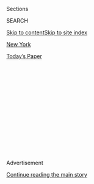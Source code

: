 <div id="app">

<div>

<div>

<div>

<div class="NYTAppHideMasthead css-1q2w90k e1suatyy0">

<div class="section css-ui9rw0 e1suatyy2">

<div class="css-eph4ug er09x8g0">

<div class="css-6n7j50">

</div>

<span class="css-1dv1kvn">Sections</span>

<div class="css-10488qs">

<span class="css-1dv1kvn">SEARCH</span>

</div>

[Skip to content](#site-content)[Skip to site index](#site-index)

</div>

<div id="masthead-section-label" class="css-1wr3we4 eaxe0e00">

[New
York](https://www.nytimes.com/section/nyregion)

</div>

<div class="css-10698na e1huz5gh0">

</div>

</div>

<div id="masthead-bar-one" class="section hasLinks css-15hmgas e1csuq9d3">

<div class="css-uqyvli e1csuq9d0">

</div>

<div class="css-1uqjmks e1csuq9d1">

</div>

<div class="css-9e9ivx">

[](https://myaccount.nytimes.com/auth/login?response_type=cookie&client_id=vi)

</div>

<div class="css-1bvtpon e1csuq9d2">

[Today’s
Paper](https://www.nytimes.com/section/todayspaper)

</div>

</div>

</div>

</div>

<div data-aria-hidden="false">

<div id="site-content" data-role="main">

<div>

<div class="css-1aor85t" style="opacity:0.000000001;z-index:-1;visibility:hidden">

<div class="css-1hqnpie">

<div class="css-epjblv">

<span class="css-17xtcya">[New
York](/section/nyregion)</span><span class="css-x15j1o">|</span><span class="css-fwqvlz">Michael
Cohen, Ex-Trump Lawyer, Leaves Prison Early Because of
Virus</span>

</div>

<div class="css-k008qs">

<div class="css-1iwv8en">

<span class="css-18z7m18"></span>

<div>

</div>

</div>

<span class="css-1n6z4y">https://nyti.ms/2XdyaUJ</span>

<div class="css-1705lsu">

<div class="css-4xjgmj">

<div class="css-4skfbu" data-role="toolbar" data-aria-label="Social Media Share buttons, Save button, and Comments Panel with current comment count" data-testid="share-tools">

  - 
  - 
  - 
  - 
    
    <div class="css-6n7j50">
    
    </div>

  - 

</div>

</div>

</div>

</div>

</div>

</div>

<div id="NYT_TOP_BANNER_REGION" class="css-13pd83m">

</div>

<div id="top-wrapper" class="css-1sy8kpn">

<div id="top-slug" class="css-l9onyx">

Advertisement

</div>

[Continue reading the main
story](#after-top)

<div class="ad top-wrapper" style="text-align:center;height:100%;display:block;min-height:250px">

<div id="top" class="place-ad" data-position="top" data-size-key="top">

</div>

</div>

<div id="after-top">

</div>

</div>

<div>

<div id="sponsor-wrapper" class="css-1hyfx7x">

<div id="sponsor-slug" class="css-19vbshk">

Supported by

</div>

[Continue reading the main
story](#after-sponsor)

<div id="sponsor" class="ad sponsor-wrapper" style="text-align:center;height:100%;display:block">

</div>

<div id="after-sponsor">

</div>

</div>

<div class="css-186x18t">

</div>

<div class="css-1vkm6nb ehdk2mb0">

# Michael Cohen, Ex-Trump Lawyer, Leaves Prison Early Because of Virus

</div>

Mr. Cohen, who pleaded guilty to campaign finance violations and other
crimes, had been imprisoned at a minimum-security camp in New York.

<div class="css-79elbk" data-testid="photoviewer-wrapper">

<div class="css-z3e15g" data-testid="photoviewer-wrapper-hidden">

</div>

<div class="css-1a48zt4 ehw59r15" data-testid="photoviewer-children">

![<span class="css-16f3y1r e13ogyst0" data-aria-hidden="true">Michael
Cohen after meeting with the House Intelligence Committee in Washington
on March 6,
2019.</span><span class="css-cnj6d5 e1z0qqy90" itemprop="copyrightHolder"><span class="css-1ly73wi e1tej78p0">Credit...</span><span><span>Erin
Schaff/The New York
Times</span></span></span>](https://static01.nyt.com/images/2020/05/21/nyregion/21cohen/merlin_151717383_1cebde44-32ce-4ff8-8df8-77eaa2b55954-articleLarge.jpg?quality=75&auto=webp&disable=upscale)

</div>

</div>

<div class="css-18e8msd">

<div class="css-otjvjh epjyd6m0">

<div class="css-nmf14i ey68jwv0" data-aria-hidden="true">

[![Benjamin
Weiser](https://static01.nyt.com/images/2018/07/16/multimedia/author-benjamin-weiser/author-benjamin-weiser-thumbLarge.png
"Benjamin Weiser")](https://www.nytimes.com/by/benjamin-weiser)[![Katie
Benner](https://static01.nyt.com/images/2018/02/16/multimedia/author-katie-benner/author-katie-benner-thumbLarge-v2.png
"Katie Benner")](https://www.nytimes.com/by/katie-benner)[![William K.
Rashbaum](https://static01.nyt.com/images/2018/06/13/multimedia/author-william-k-rashbaum/author-william-k-rashbaum-thumbLarge.jpg
"William K. Rashbaum")](https://www.nytimes.com/by/william-k-rashbaum)

</div>

<div class="css-1baulvz">

By [<span class="css-1baulvz" itemprop="name">Benjamin
Weiser</span>](https://www.nytimes.com/by/benjamin-weiser),
[<span class="css-1baulvz" itemprop="name">Katie
Benner</span>](https://www.nytimes.com/by/katie-benner) and
[<span class="css-1baulvz last-byline" itemprop="name">William K.
Rashbaum</span>](https://www.nytimes.com/by/william-k-rashbaum)

</div>

</div>

  - 
    
    <div class="css-ld3wwf e16638kd2">
    
    Published May 20, 2020Updated July 21,
    2020
    
    </div>

  - 
    
    <div class="css-4xjgmj">
    
    <div class="css-pvvomx" data-role="toolbar" data-aria-label="Social Media Share buttons, Save button, and Comments Panel with current comment count" data-testid="share-tools">
    
      - 
      - 
      - 
      - 
        
        <div class="css-6n7j50">
        
        </div>
    
      - 
    
    </div>
    
    </div>

</div>

</div>

<div class="section meteredContent css-1r7ky0e" name="articleBody" itemprop="articleBody">

<div class="css-1fanzo5 StoryBodyCompanionColumn">

<div class="css-53u6y8">

[Michael D.
Cohen](https://www.nytimes.com/2020/07/23/nyregion/michael-cohen-trump-book.html),
President Trump’s former personal lawyer and fixer, was released from a
federal prison on Thursday on furlough and returned to his home in
Manhattan, one of his lawyers said. He had asked to be released over
health concerns tied to the coronavirus.

Mr. Cohen, 53, who [pleaded guilty in 2018 to campaign finance
violations and other
crimes](https://slack-redir.net/link?url=https%3A%2F%2Fwww.nytimes.com%2F2018%2F08%2F21%2Fnyregion%2Fmichael-cohen-guilty-plea-trump-takeaways.html),
had been serving his sentence at a minimum-security camp next to a
medium-security federal prison and detention center in Otisville, about
75 miles northwest of New York City.

Mr. Cohen’s projected release date was November 2021, according to the
bureau’s website, but he had sought to be released sooner because of
[medical issues and the risk that they would be exacerbated by the
virus’s spread at the
prison](https://slack-redir.net/link?url=https%3A%2F%2Fwww.nytimes.com%2F2020%2F04%2F17%2Fnyregion%2Fmichael-cohen-release-prison-otisville-virus.html).

</div>

</div>

<div class="css-1fanzo5 StoryBodyCompanionColumn">

<div class="css-53u6y8">

He was recorded by television news cameras in the late morning as he
entered his doorman building on Park Avenue in New York City, wearing a
cap, black suit jacket, jeans and a surgical mask. He nodded to
reporters and photographers as he buttoned his jacket.

</div>

</div>

<div class="css-cfo9c3">

</div>

<div class="css-1fanzo5 StoryBodyCompanionColumn">

<div class="css-53u6y8">

Mr. Cohen later issued a [statement over
Twitter.](https://twitter.com/MichaelCohen212/status/1263500906609496064)
“I am so glad to be home and back with my family,” it read. “There is so
much I want to say and intend to say. But now is not the right time.
Soon. Thank you to all my friends and supporters.”

One of Mr. Cohen’s lawyers, Jeffrey K. Levine, who handled the
administrative process with the Bureau of Prisons that resulted in his
release, said Mr. Cohen’s son picked him up at the prison shortly before
9 a.m. and drove him to the city.

Mr. Cohen had been held in solitary quarantine for 35 days, more than
double the required 14-day period for prisoners to be isolated before
being furloughed because of the virus, Mr. Levine said.

“He’s glad to be home in a safer and healthier environment,” the lawyer
said, adding, “It’s still his prison until his sentence is over.”

</div>

</div>

<div class="css-1fanzo5 StoryBodyCompanionColumn">

<div class="css-53u6y8">

One law enforcement official briefed on the matter said it was expected
that Mr. Cohen would serve the balance of his sentence under home
confinement, but it was unclear on Wednesday whether a final decision
had been made with regard to that. It is possible the prison system
might end his furlough and require him to return to Otisville.

[Prisons and jails across the
country](https://slack-redir.net/link?url=https%3A%2F%2Fwww.nytimes.com%2F2020%2F03%2F30%2Fus%2Fcoronavirus-prisons-jails.html)
have been hot spots for the spread of the virus. In April, Attorney
General William P. Barr [ordered the prisons
bureau](https://slack-redir.net/link?url=https%3A%2F%2Fwww.nytimes.com%2F2020%2F04%2F03%2Fus%2Fpolitics%2Fbarr-coronavirus-prisons-release.html),
which is part of the Justice Department, to determine which federal
inmates could be safely released to home confinement. As of May 13, more
than 2,500 inmates had been, according to bureau data.

The federal crimes that Mr. Cohen admitted to were part of a scheme to
pay hush money to two women who claimed they had affairs with Mr. Trump
before he was president, which Mr. Trump has denied.

In March, the judge who sentenced Mr. Cohen rejected his request for
release. One of Mr. Cohen’s lawyers, Roger B. Adler, had said in court
papers that his client “has had two hospitalizations, and a pre-existing
condition of pulmonary issues.”

The Bureau of Prisons decision to release Mr. Cohen on Thursday was
reported by The Wall Street Journal.

The United States attorney’s office in Manhattan, which prosecuted Mr.
Cohen, had no comment.

Mr. Cohen’s release came a week after [Paul
Manafort](https://slack-redir.net/link?url=https%3A%2F%2Fwww.nytimes.com%2F2020%2F05%2F13%2Fus%2Fpolitics%2Fpaul-manafort-released-coronavirus.html),
Mr. Trump’s onetime campaign chairman, was released into home
confinement in Northern Virginia because of underlying health conditions
and concerns about the virus. He had been serving a federal prison
sentence of seven and a half years.

</div>

</div>

</div>

<div>

</div>

<div>

</div>

<div>

</div>

<div>

<div id="bottom-wrapper" class="css-1ede5it">

<div id="bottom-slug" class="css-l9onyx">

Advertisement

</div>

[Continue reading the main
story](#after-bottom)

<div id="bottom" class="ad bottom-wrapper" style="text-align:center;height:100%;display:block;min-height:90px">

</div>

<div id="after-bottom">

</div>

</div>

</div>

</div>

</div>

## Site Index

<div>

</div>

## Site Information Navigation

  - [© <span>2020</span> <span>The New York Times
    Company</span>](https://help.nytimes.com/hc/en-us/articles/115014792127-Copyright-notice)

<!-- end list -->

  - [NYTCo](https://www.nytco.com/)
  - [Contact
    Us](https://help.nytimes.com/hc/en-us/articles/115015385887-Contact-Us)
  - [Work with us](https://www.nytco.com/careers/)
  - [Advertise](https://nytmediakit.com/)
  - [T Brand Studio](http://www.tbrandstudio.com/)
  - [Your Ad
    Choices](https://www.nytimes.com/privacy/cookie-policy#how-do-i-manage-trackers)
  - [Privacy](https://www.nytimes.com/privacy)
  - [Terms of
    Service](https://help.nytimes.com/hc/en-us/articles/115014893428-Terms-of-service)
  - [Terms of
    Sale](https://help.nytimes.com/hc/en-us/articles/115014893968-Terms-of-sale)
  - [Site
    Map](https://spiderbites.nytimes.com)
  - [Help](https://help.nytimes.com/hc/en-us)
  - [Subscriptions](https://www.nytimes.com/subscription?campaignId=37WXW)

</div>

</div>

</div>

</div>
